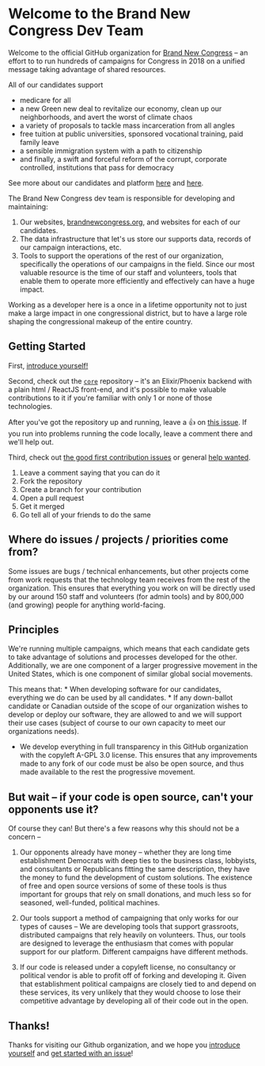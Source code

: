 # Welcome to the Brand New Congress Dev Team

Welcome to the official GitHub organization for [Brand New Congress](http://brandnewcongress.org/)
– an effort to to run hundreds of campaigns for Congress in 2018 on a unified message
taking advantage of shared resources.

All of our candidates support
* medicare for all
* a new Green new deal to revitalize our economy, clean up our neighborhoods, and avert the worst of climate chaos
* a variety of proposals to tackle mass incarceration from all angles
* free tuition at public universities, sponsored vocational training, paid family leave
* a sensible immigration system with a path to citizenship
* and finally, a swift and forceful reform of the corrupt, corporate controlled, institutions that pass for democracy

See more about our candidates and platform [here](https://brandnewcongress.org/candidates)
and [here](https://brandnewcongress.org/platform).

The Brand New Congress dev team is responsible for developing and maintaining:
1. Our websites, [brandnewcongress.org](http://brandnewcongress.org/), and websites for each of our candidates.
1. The data infrastructure that let's us store our supports data, records of our campaign interactions, etc.
1. Tools to support the operations of the rest of our organization, specifically the operations of our campaigns
    in the field. Since our most valuable resource is the time of our staff and volunteers,
    tools that enable them to operate more efficiently and effectively can have a huge impact.

Working as a developer here is a once in a lifetime opportunity not to just make
a large impact in one congressional district, but to have a large role shaping
the congressional makeup of the entire country.

## Getting Started

First, [introduce yourself!](https://github.com/BrandNewCongress/welcome/issues/45)

Second, check out the [`core`](https://github.com/BrandnewCongress/core) repository –
it's an Elixir/Phoenix backend with a plain html / ReactJS front-end, and it's possible
to make valuable contributions to it if you're familiar with only 1 or none of those
technologies.

After you've got the repository up and running, leave a 👍 on [this issue](https://github.com/BrandNewCongress/core/issues/28).
If you run into problems running the code locally, leave a comment there and we'll help out.

Third, check out [the good first contribution issues](https://github.com/BrandNewCongress/core/issues?q=is%3Aissue+is%3Aopen+label%3A"good+first+contribution")
or general [help wanted](https://github.com/BrandNewCongress/core/issues?q=is%3Aissue+is%3Aopen+label%3A"help+wanted").

1. Leave a comment saying that you can do it
1. Fork the repository
1. Create a branch for your contribution
1. Open a pull request
1. Get it merged
1. Go tell all of your friends to do the same

## Where do issues / projects / priorities come from?

Some issues are bugs / technical enhancements, but other projects come from work
requests that the technology team receives from the rest of the organization. This
ensures that everything you work on will be directly used by our around 150
staff and volunteers (for admin tools) and by 800,000 (and growing) people
for anything world-facing.

## Principles

We're running multiple campaigns, which means that each candidate gets to take
advantage of solutions and processes developed for the other. Additionally, we are
one component of a larger progressive movement in the United States, which is one
component of similar global social movements.

This means that:
 * When developing software for our candidates, everything we do can be used by all candidates.
 * If any down-ballot candidate or Canadian outside of the scope of our organization wishes
    to develop or deploy our software, they are allowed to and we will support their
    use cases (subject of course to our own capacity to meet our organizations needs).
 * We develop everything in full transparency in this GitHub organization
    with the copyleft A-GPL 3.0 license. This ensures that any improvements made to
    any fork of our code must be also be open source, and thus made available to the rest
    the progressive movement.

## But wait – if your code is open source, can't your opponents use it?

Of course they can! But there's a few reasons why this should not be a concern –
1. Our opponents already have money – whether they are long time establishment Democrats
    with deep ties to the business class, lobbyists, and consultants or Republicans
    fitting the same description, they have the money to fund the development
    of custom solutions. The existence of free and open source versions of some
    of these tools is thus important for groups that rely on small donations, and
    much less so for seasoned, well-funded, political machines.

1. Our tools support a method of campaigning that only works for our types of causes –
    We are developing tools that support grassroots, distributed campaigns that
    rely heavily on volunteers. Thus, our tools are designed to leverage the enthusiasm
    that comes with popular support for our platform. Different campaigns have different
    methods.

1. If our code is released under a copyleft license, no consultancy or political
    vendor is able to profit off of forking and developing it. Given that
    establishment political campaigns are closely tied to and depend on these
    services, its very unlikely that they would choose to lose their competitive
    advantage by developing all of their code out in the open.

## Thanks!

Thanks for visiting our Github organization, and we hope you [introduce yourself](https://github.com/BrandNewCongress/welcome/issues/45)
and [get started with an issue](https://github.com/BrandNewCongress/core/issues?q=is%3Aissue+is%3Aopen+label%3A"good+first+contribution")!
